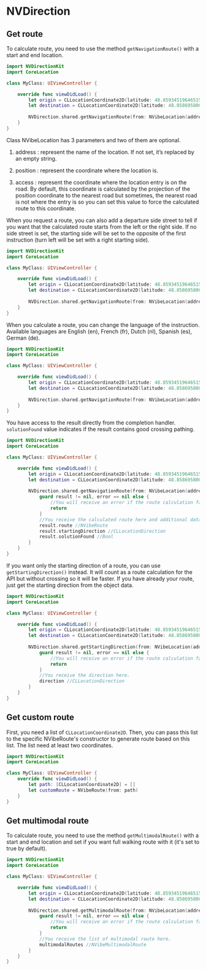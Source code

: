 # NVDirection

## Get route

To calculate route, you need to use the method `getNavigationRoute()` with a start and end location.

```swift
import NVDirectionKit
import CoreLocation

class MyClass: UIViewController {

    override func viewDidLoad() {
        let origin = CLLocationCoordinate2D(latitude: 48.85934519646515, longitude: 2.3790224217764826)
        let destination = CLLocationCoordinate2D(latitude: 48.85869580049223, longitude: 2.373062553499055)
        
        NVDirection.shared.getNavigationRoute(from: NVibeLocation(address: "7 Avenue Parmentier", position: origin), to: NVibeLocation(address: "Pépinière 27", position: destination))
    }
}
```

Class NVibeLocation has 3 parameters and two of them are optional.

1. address : represent the name of the location. If not set, it’s replaced by an empty string.

2. position : represent the coordinate where the location is.

3. access : represent the coordinate where the location entry is on the road. By default, this coordinate is calculated by the projection of the position coordinate to the nearest road but sometimes, the nearest road is not where the entry is so you can set this value to force the calculated route to this coordinate.

When you request a route, you can also add a departure side street to tell if you want that the calculated route starts from the left or the right side. If no side street is set, the starting side will be set to the opposite of the first instruction (turn left will be set with a right starting side).

```swift
import NVDirectionKit
import CoreLocation

class MyClass: UIViewController {

    override func viewDidLoad() {
        let origin = CLLocationCoordinate2D(latitude: 48.85934519646515, longitude: 2.3790224217764826)
        let destination = CLLocationCoordinate2D(latitude: 48.85869580049223, longitude: 2.373062553499055)
        
        NVDirection.shared.getNavigationRoute(from: NVibeLocation(address: "7 Avenue Parmentier", position: origin), to: NVibeLocation(address: "Pépinière 27", position: destination), sideStreet: .LEFT)
    }
}
```

When you calculate a route, you can change the language of the instruction. Available languages are English (en), French (fr), Dutch (nl), Spanish (es), German (de).

```swift
import NVDirectionKit
import CoreLocation

class MyClass: UIViewController {

    override func viewDidLoad() {
        let origin = CLLocationCoordinate2D(latitude: 48.85934519646515, longitude: 2.3790224217764826)
        let destination = CLLocationCoordinate2D(latitude: 48.85869580049223, longitude: 2.373062553499055)
        
        NVDirection.shared.getNavigationRoute(from: NVibeLocation(address: "7 Avenue Parmentier", position: origin), to: NVibeLocation(address: "Pépinière 27", position: destination), language: "en")
    }
}
```

You have access to the result directly from the completion handler. `solutionFound` value indicates if the result contains good crossing pathing.

```swift
import NVDirectionKit
import CoreLocation

class MyClass: UIViewController {

    override func viewDidLoad() {
        let origin = CLLocationCoordinate2D(latitude: 48.85934519646515, longitude: 2.3790224217764826)
        let destination = CLLocationCoordinate2D(latitude: 48.85869580049223, longitude: 2.373062553499055)
        
        NVDirection.shared.getNavigationRoute(from: NVibeLocation(address: "7 Avenue Parmentier", position: origin), to: NVibeLocation(address: "Pépinière 27", position: destination)) { (result, error) in
            guard result != nil, error == nil else {
                //You will receive an error if the route calculation fails. More detail about the error in the error object.
                return
            }
            //You receive the calculated route here and additional data.
            result.route //NVibeRoute
            result.startingDirection //CLLocationDirection
            result.solutionFound //Bool
        }
    }
}
```

If you want only the starting direction of a route, you can use `getStartingDirection()` instead. It will count as a route calculation for the API but without crossing so it will be faster. If you have already your route, just get the starting direction from the object data.

```swift
import NVDirectionKit
import CoreLocation

class MyClass: UIViewController {

    override func viewDidLoad() {
        let origin = CLLocationCoordinate2D(latitude: 48.85934519646515, longitude: 2.3790224217764826)
        let destination = CLLocationCoordinate2D(latitude: 48.85869580049223, longitude: 2.373062553499055)
        
        NVDirection.shared.getStartingDirection(from: NVibeLocation(address: "7 Avenue Parmentier", position: origin), to: NVibeLocation(address: "Pépinière 27", position: destination)) { (direction, error) in
            guard result != nil, error == nil else {
                //You will receive an error if the route calculation fails. More detail about the error in the error object.
                return
            }
            //You receive the direction here.
            direction //CLLocationDirection
        }
    }
}
```

## Get custom route

First, you need a list of `CLLocationCoordinate2D`. Then, you can pass this list to the specific NVibeRoute's constructor to generate route based on this list. The list need at least two coordinates.

```swift
import NVDirectionKit
import CoreLocation

class MyClass: UIViewController {
    override func viewDidLoad() {
        let path: [CLLocationCoordinate2D] = []
        let customRoute = NVibeRoute(from: path)
    }
}
```

## Get multimodal route

To calculate route, you need to use the method `getMultimodalRoute()` with a start and end location and set if you want full walking route with it (it's set to true by default).

```swift
import NVDirectionKit
import CoreLocation

class MyClass: UIViewController {

    override func viewDidLoad() {
        let origin = CLLocationCoordinate2D(latitude: 48.85934519646515, longitude: 2.3790224217764826)
        let destination = CLLocationCoordinate2D(latitude: 48.85869580049223, longitude: 2.373062553499055)
        
        NVDirection.shared.getMultimodalRoute(from: NVibeLocation(address: "7 Avenue Parmentier", position: origin), to: NVibeLocation(address: "Pépinière 27", position: destination), includeFullWalking: true) { (multimodalRoutes, error) in
            guard result != nil, error == nil else {
                //You will receive an error if the route calculation fails. More detail about the error in the error object.
                return
            }
            //You receive the list of multimodal route here.
            multimodalRoutes //NVibeMultimodalRoute
        }
    }
}
```
